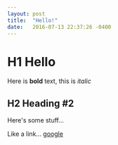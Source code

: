 ```yaml
---
layout: post
title:  "Hello!"
date:   2016-07-13 22:37:26 -0400
---
```


# H1 Hello

Here is **bold** text, this is _italic_

## H2 Heading #2

Here's some stuff...

Like a link... [google](https://www.google.com)
